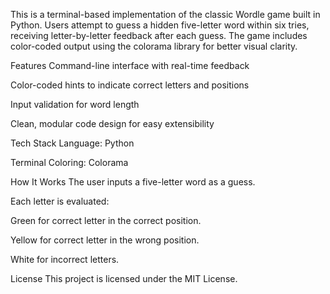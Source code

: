 This is a terminal-based implementation of the classic Wordle game built in Python. Users attempt to guess a hidden five-letter word within six tries, receiving letter-by-letter feedback after each guess. The game includes color-coded output using the colorama library for better visual clarity.

Features
Command-line interface with real-time feedback

Color-coded hints to indicate correct letters and positions

Input validation for word length

Clean, modular code design for easy extensibility

Tech Stack
Language: Python

Terminal Coloring: Colorama

How It Works
The user inputs a five-letter word as a guess.

Each letter is evaluated:

Green for correct letter in the correct position.

Yellow for correct letter in the wrong position.

White for incorrect letters.


License
This project is licensed under the MIT License.
